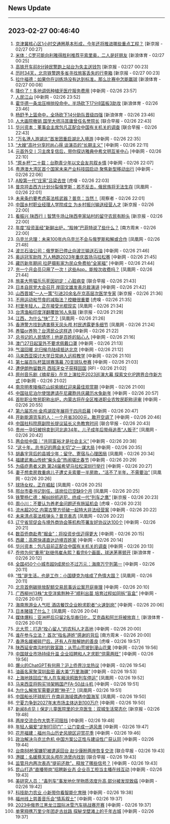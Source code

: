 ## News Update
---
2023-02-27 00:46:40
---
1. <a target="_blank" href="https://www.bjnews.com.cn/detail-167742698514095.html">京津冀核心区1小时交通圈基本形成，今年还将推进哪些重点工程？</a> [新京报 - 02/27 00:27]
2. <a target="_blank" href="https://k.sina.cn/article_2018499075_784fda0302001lucn.html?from=sports&subch=osport">米体：C罗可能向利雅得胜利推荐平索里奥，二人是好朋友</a> [新浪体育 - 02/27 00:25]
3. <a target="_blank" href="https://www.bjnews.com.cn/detail-1677428603168457.html">高铁开车前8分钟民警跑上站台为失主送钱包</a> [新京报 - 02/27 00:23]
4. <a target="_blank" href="https://www.bjnews.com.cn/detail-1677428601168456.html">历时34天，北京铁警跨多省寻找旅客丢失的行李箱</a> [新京报 - 02/27 00:23]
5. <a target="_blank" href="https://k.sina.cn/article_2018499075_784fda0302001luce.html?from=sports&subch=osport">拉什福德：如果你在训练场没有达到标准，那么比赛中怎能赢球</a> [新浪体育 - 02/27 00:08]
6. <a target="_blank" href="http://www.chinanews.com//cj/2023/02-26/9961244.shtml">降价了！多地调低种植牙医疗服务费用</a> [中新网 - 02/26 23:57]
7. <a target="_blank" href="http://www.chinanews.com//gn/2023/02-26/9961243.shtml">人民江山</a> [中新网 - 02/26 23:52]
8. <a target="_blank" href="https://k.sina.cn/article_7308391053_m1b39d328d00101kp79.html?from=sports&subch=cba">霍华德一条龙压哨抛投命中，半场砍下17分8篮板3助攻</a> [新浪体育 - 02/26 23:46]
9. <a target="_blank" href="https://k.sina.cn/article_7308391053_m1b39d328d00101kp78.html?from=sports&subch=cba">杨舒予上篮命中，全场砍下14分助队晋级四强</a> [新浪体育 - 02/26 23:46]
10. <a target="_blank" href="https://www.zaobao.com/realtime/china/story20230226-1367026">人大画院撤销 国学大师冯其庸曾任名誉院长</a> [联合早报 - 02/26 22:43]
11. <a target="_blank" href="https://www.zaobao.com/realtime/china/story20230226-1367199">华兴资本：董事会主席包凡正配合中国有关机关的调查</a> [联合早报 - 02/26 22:43]
12. <a target="_blank" href="http://www.chinanews.com//sh/2023/02-26/9961240.shtml">“万名港人游湖北”首发团重启湖北入境游</a> [中新网 - 02/26 22:35]
13. <a target="_blank" href="http://www.chinanews.com//cul/2023/02-26/9961236.shtml">“大嫂”高叶分享时尚心得 谈演员的“长期主义”</a> [中新网 - 02/26 22:11]
14. <a target="_blank" href="http://www.chinanews.com//gn/2023/02-26/9961239.shtml">元首外交丨习主席复信后，带你探访雅典中希文明互鉴中心</a> [中新网 - 02/26 22:10]
15. <a target="_blank" href="http://www.chinanews.com//gn/2023/02-26/9961238.shtml">“原乡杯”二十载：台胞青少年以文会友共叙乡情</a> [中新网 - 02/26 22:07]
16. <a target="_blank" href="http://www.chinanews.com//dwq/2023/02-26/9961237.shtml">粤港澳大湾区首个国家未来产业科技园启动 聚焦新型移动出行</a> [中新网 - 02/26 22:06]
17. <a target="_blank" href="https://www.huxiu.com/article/805402.html">A股第一代“庄家”吕梁去世</a> [虎嗅 - 02/26 22:03]
18. <a target="_blank" href="https://news.ifeng.com/c/8Nj8MHk2CI7">普京抨击西方计划分裂俄罗斯：若不反击，俄民族将无法生存</a> [凤凰网 - 02/26 22:01]
19. <a target="_blank" href="https://www.guancha.cn/internation/2023_02_26_681589.shtml">未来条约要考虑英法核武器？普京：当然！</a> [观察者 - 02/26 22:01]
20. <a target="_blank" href="https://www.bjnews.com.cn/detail-167739657914832.html">中国乡村职业经理人学院成立 为乡村振兴输送经营人才</a> [新京报 - 02/26 22:00]
21. <a target="_blank" href="https://www.bjnews.com.cn/detail-167740930614983.html">看振兴 陕西行丨智慧牛场让陕西李家站村的留守农民有盼头</a> [新京报 - 02/26 22:00]
22. <a target="_blank" href="http://www.infzm.com/contents/244320">年度“投资圣经”新鲜出炉，“股神”巴菲特说了些什么？</a> [南方周末 - 02/26 22:00]
23. <a target="_blank" href="https://news.ifeng.com/c/8Nj8MHk2CCb">乌克兰总理：未来100年内乌克兰不会与俄罗斯和解或合作</a> [凤凰网 - 02/26 21:48]
24. <a target="_blank" href="http://www.chinanews.com//gj/2023/02-26/9961233.shtml">波兰石油公司：俄罗斯已停止向波兰输送石油</a> [中新网 - 02/26 21:46]
25. <a target="_blank" href="http://www.chinanews.com//ty/shipin/cns/2023/02-26/news952331.shtml">奥运冠军助阵 万人畅跑2023年重庆首场马拉松赛</a> [中新网 - 02/26 21:45]
26. <a target="_blank" href="http://www.chinanews.com//sh/shipin/cns-d/2023/02-26/news952330.shtml">藏历新年期间 拉萨摄影家为民众免费拍“全家福”</a> [中新网 - 02/26 21:44]
27. <a target="_blank" href="https://news.ifeng.com/c/8Nj7VGOeohH">充一个月会员只用了一次！这些App，能按次收费吗？</a> [凤凰网 - 02/26 21:44]
28. <a target="_blank" href="https://www.zaobao.com/realtime/china/story20230226-1367035">旅美大熊猫乐乐死因初定：心脏病变</a> [联合早报 - 02/26 21:43]
29. <a target="_blank" href="http://www.chinanews.com//gj/2023/02-26/9961230.shtml">日本自民党大会召开 岸田文雄发表总裁演讲</a> [中新网 - 02/26 21:42]
30. <a target="_blank" href="https://www.bjnews.com.cn/detail-167741564414036.html">山西晋城“一人一策”引进20余名在京高层次医学专家</a> [新京报 - 02/26 21:36]
31. <a target="_blank" href="https://www.huxiu.com/article/804322.html">不用运动和节食的减脂法？控糖很重要</a> [虎嗅 - 02/26 21:35]
32. <a target="_blank" href="https://news.ifeng.com/c/8Nj7VGOeocs">村里年轻人，正在接受光棍现实</a> [凤凰网 - 02/26 21:34]
33. <a target="_blank" href="https://www.bjnews.com.cn/detail-167741813014056.html">台湾渔船印度洋翻覆致16人失联</a> [新京报 - 02/26 21:29]
34. <a target="_blank" href="https://news.ifeng.com/c/8Nj7VGOeoY6">江西，为什么“快”了？</a> [凤凰网 - 02/26 21:26]
35. <a target="_blank" href="https://news.ifeng.com/c/8Nj7MHgj9xX">香港警方找到遇害蔡天凤头颅 村民透露更多细节</a> [凤凰网 - 02/26 21:24]
36. <a target="_blank" href="http://www.chinanews.com//gn/2023/02-26/9961229.shtml">养猫or养狗？台湾民众这样选</a> [中新网 - 02/26 21:22]
37. <a target="_blank" href="http://www.chinanews.com//gn/shipin/2023/02-26/news952329.shtml">总书记的人民情怀丨他是百姓的贴心人</a> [中新网 - 02/26 21:16]
38. <a target="_blank" href="http://www.chinanews.com//dwq/2023/02-26/9961226.shtml">澳门27日起室外不要求佩戴口罩</a> [中新网 - 02/26 21:13]
39. <a target="_blank" href="http://www.chinanews.com//sh/shipin/cns-d/2023/02-26/news952328.shtml">气温回暖 北归候鸟陆续抵达北京</a> [中新网 - 02/26 21:12]
40. <a target="_blank" href="http://www.chinanews.com//gj/2023/02-26/9961225.shtml">马来西亚探讨大学日常纳入远程教学</a> [中新网 - 02/26 21:10]
41. <a target="_blank" href="http://www.chinanews.com//ty/2023/02-26/9961224.shtml">第七届百队杯篮球赛落幕 70支球队参赛</a> [中新网 - 02/26 21:03]
42. <a target="_blank" href="https://www.rfi.fr/cn/%E5%9B%BD%E9%99%85%E6%8A%A5%E9%81%93/20230226-%E8%B6%85%E8%BD%BD%E7%A7%BB%E6%B0%91%E8%88%B9%E4%B9%89%E5%A4%A7%E5%88%A9%E6%B5%B7%E5%9F%9F%E6%B2%89%E6%B2%A1-43%E6%AD%BB80%E4%BA%BA%E7%94%9F%E8%BF%98">遭伊朗拘留数月 西班牙女子获释回国</a> [RFI - 02/26 21:02]
43. <a target="_blank" href="http://www.chinanews.com//cul/2023/02-26/9961220.shtml">原创音乐剧《摘星辰》在京上演拉开2023巡演大幕 探索文化IP跨界合作新方式</a> [中新网 - 02/26 21:02]
44. <a target="_blank" href="http://www.chinanews.com//tp/hd2011/2023/02-26/1060289.shtml">南京明孝陵梅花山姹紫嫣红迎来最佳观赏期</a> [中新网 - 02/26 21:00]
45. <a target="_blank" href="http://www.chinanews.com//gn/2023/02-26/9961222.shtml">中国驻尼泊尔使馆邀请在尼藏胞共庆藏历水兔新年</a> [中新网 - 02/26 20:57]
46. <a target="_blank" href="http://www.chinanews.com//cj/2023/02-26/9961219.shtml">首批职业牧民职称出炉，内蒙古将在全区推进职业农牧民职称评审</a> [中新网 - 02/26 20:55]
47. <a target="_blank" href="http://www.chinanews.com//cul/2023/02-26/9961213.shtml">第六届苏州·金鸡湖双年展将于四月启幕</a> [中新网 - 02/26 20:47]
48. <a target="_blank" href="http://www.chinanews.com//cj/2023/02-26/9961216.shtml">开新能源货车的人：一个月省3000元，敢开空调了</a> [中新网 - 02/26 20:46]
49. <a target="_blank" href="https://www.zaobao.com/realtime/china/story20230226-1367170">中国社科院原副院长提议延长义务教育时间</a> [联合早报 - 02/26 20:43]
50. <a target="_blank" href="https://news.ifeng.com/c/8Nj3eaBH9wd">贵州一孕妇被拐卖到河北逾34年，儿子成年后带母追责“人贩子”</a> [凤凰网 - 02/26 20:42]
51. <a target="_blank" href="http://www.chinanews.com//gn/2023/02-26/9961209.shtml">两会绘中国｜“共同富裕才是社会主义”</a> [中新网 - 02/26 20:38]
52. <a target="_blank" href="http://www.chinanews.com//gn/2023/02-26/9961210.shtml">“这十年，总书记的两会关切”之一·谋大局</a> [中新网 - 02/26 20:35]
53. <a target="_blank" href="https://news.ifeng.com/c/8Nj3bgiFO0S">胡鑫宇背后的县城少年：留守、寄宿与心理困局</a> [凤凰网 - 02/26 20:34]
54. <a target="_blank" href="http://www.chinanews.com//tp/2023/02-26/9961180.shtml">福建武夷山传统“柴头会”热闹堪比春节</a> [中新网 - 02/26 20:29]
55. <a target="_blank" href="http://www.chinanews.com//ty/2023/02-26/9961202.shtml">为癌症患者义跑 第24届希望马拉松深圳行举行</a> [中新网 - 02/26 20:27]
56. <a target="_blank" href="https://news.ifeng.com/c/8NivUafxvmm">妻子想卖房救重病儿子遭丈夫索要一半房款，“活不了半年，不需要治”</a> [凤凰网 - 02/26 20:26]
57. <a target="_blank" href="https://news.ifeng.com/c/8Nj2r7urkUt">球场女权，正在崛起</a> [凤凰网 - 02/26 20:25]
58. <a target="_blank" href="https://news.ifeng.com/c/8Nj2mkmovPA">邢台市委书记到任，该岗位已空缺9个月</a> [凤凰网 - 02/26 20:25]
59. <a target="_blank" href="https://www.bjnews.com.cn/detail-1677414214168452.html">铁警杨仁德：解纠纷抓逃犯，终成一代“列车之鹰”</a> [新京报 - 02/26 20:23]
60. <a target="_blank" href="https://www.huxiu.com/article/804857.html">周小川：不要认为养老金问题还有拖延机会</a> [虎嗅 - 02/26 20:23]
61. <a target="_blank" href="http://www.chinanews.com//cj/2023/02-26/9961207.shtml">流水超20亿 内蒙古警方侦破一起特大非法经营案</a> [中新网 - 02/26 20:22]
62. <a target="_blank" href="https://news.ifeng.com/c/8Nj20ZdO1pC">未来清点英法核弹头？普京表态</a> [凤凰网 - 02/26 20:22]
63. <a target="_blank" href="http://www.chinanews.com//cj/2023/02-26/9961206.shtml">辽宁省贸促会与境外商协会等机构签署友好协议达100个</a> [中新网 - 02/26 20:21]
64. <a target="_blank" href="http://www.chinanews.com//hr/shipin/cns/2023/02-26/news952327.shtml">数百侨商赴粤“掘金”：将投资步伐迈得更大</a> [中新网 - 02/26 20:15]
65. <a target="_blank" href="http://www.chinanews.com//sh/2023/02-26/9961204.shtml">西藏：高原快递直达边境百姓家</a> [中新网 - 02/26 20:14]
66. <a target="_blank" href="http://www.chinanews.com//cj/2023/02-26/9961198.shtml">华兴资本：包凡目前正配合中国有关机关的调查</a> [中新网 - 02/26 20:13]
67. <a target="_blank" href="https://k.sina.cn/article_1378361270_52281fb6001012ake.html?from=sports&subch=cba">乔帅为何“重用”赵继伟崔永熙？看完6个画面，球迷茅塞顿开</a> [新浪体育 - 02/26 20:12]
68. <a target="_blank" href="http://www.chinanews.com//cj/2023/02-26/9961203.shtml">全国450个小城市超9成房价不过万元：海南万宁列第一</a> [中新网 - 02/26 20:11]
69. <a target="_blank" href="https://news.ifeng.com/c/8Nj1vbj9Sjr">“性”是生活，也是工作：小国捷克为啥成了色情大国？</a> [凤凰网 - 02/26 20:11]
70. <a target="_blank" href="http://www.chinanews.com//sh/shipin/cns-d/2023/02-26/news952326.shtml">北京首例碳排放配额交易民事诉讼案开庭审理</a> [中新网 - 02/26 20:10]
71. <a target="_blank" href="http://www.chinanews.com//sh/shipin/cns/2023/02-26/news952324.shtml">广西柳州13株“太空洋紫荆种子”顺利出苗 培育过程如同拆“盲盒”</a> [中新网 - 02/26 20:07]
72. <a target="_blank" href="http://www.chinanews.com//cj/2023/02-26/9961195.shtml">海南旅游业人气旺 酒店餐饮企业盼求职者“火速到岗”</a> [中新网 - 02/26 20:06]
73. <a target="_blank" href="https://news.ifeng.com/c/8Nj1vbj9Sfj">日本赌错了什么？</a> [凤凰网 - 02/26 20:04]
74. <a target="_blank" href="https://k.sina.cn/article_2779763760_a5afd430020019mqn.html?from=sports&subch=osport">媒体爆料：亚洲杯后只留2名华裔归化，艾克森和阿兰将被放弃！</a> [新浪体育 - 02/26 20:01]
75. <a target="_blank" href="http://www.chinanews.com//gn/2023/02-26/9961194.shtml">北大荒：打造“拴心留人”的农科人才高地</a> [中新网 - 02/26 20:00]
76. <a target="_blank" href="http://www.infzm.com/contents/244304">谁在参与立法？ 首次“指名道姓”感谢的背后</a> [南方周末 - 02/26 20:00]
77. <a target="_blank" href="https://www.huxiu.com/article/805415.html">香港名媛被碎尸后，还有人在肢解她的善良</a> [虎嗅 - 02/26 19:57]
78. <a target="_blank" href="http://www.chinanews.com//cj/2023/02-26/9961189.shtml">陕西延安南沟村的致富路：从荒山荒坡到漫山花果</a> [中新网 - 02/26 19:56]
79. <a target="_blank" href="http://www.chinanews.com//sh/2023/02-26/9961191.shtml">中国就业市场持续升温 企业招聘和人才求职“供需两旺”</a> [中新网 - 02/26 19:56]
80. <a target="_blank" href="http://www.chinanews.com//cj/2023/02-26/9961188.shtml">爆火的ChatGPT有何用？沪上侨界沙龙热议</a> [中新网 - 02/26 19:54]
81. <a target="_blank" href="http://www.chinanews.com//cul/2023/02-26/9961187.shtml">油画名家聚深圳盐田 画大美“万里海疆”</a> [中新网 - 02/26 19:53]
82. <a target="_blank" href="https://news.ifeng.com/c/8NizvVSTLbk">上海地铁回应“有人在车厢涂鸦致列车停运”</a> [凤凰网 - 02/26 19:52]
83. <a target="_blank" href="http://www.chinanews.com//gj/2023/02-26/9961170.shtml">马来西亚将购买18架韩国产FA-50战斗机</a> [中新网 - 02/26 19:51]
84. <a target="_blank" href="https://news.ifeng.com/c/8Nj18rPjD0g">为什么解放军需要这颗“种子”？</a> [凤凰网 - 02/26 19:51]
85. <a target="_blank" href="https://news.ifeng.com/c/8NjAefbnQsc">中国船长环球航行 在南非海域偶遇中国海军</a> [凤凰网 - 02/26 19:50]
86. <a target="_blank" href="http://www.chinanews.com//cj/2023/02-26/9961176.shtml">宁夏力争到2027年末市场主体达到100万户</a> [中新网 - 02/26 19:50]
87. <a target="_blank" href="https://www.bjnews.com.cn/detail-167741082514996.html">新闻8点见丨保定儿童医院里的北京医生：双城生活常态化</a> [新京报 - 02/26 19:48]
88. <a target="_blank" href="http://www.chinanews.com//gn/2023/02-26/9961190.shtml">两岸交流合作大势不可阻挡</a> [中新网 - 02/26 19:48]
89. <a target="_blank" href="http://www.chinanews.com//cj/2023/02-26/9961179.shtml">年轻人偏爱“定制打印门”：让门变成一道风景</a> [中新网 - 02/26 19:47]
90. <a target="_blank" href="http://www.chinanews.com//tp/2023/02-26/9961164.shtml">花开福建：福州乌山历史风貌区迎赏花季</a> [中新网 - 02/26 19:46]
91. <a target="_blank" href="http://www.chinanews.com//gn/2023/02-26/9961186.shtml">政治解决乌克兰危机 中国方案公正性与建设性广获认同</a> [中新网 - 02/26 19:44]
92. <a target="_blank" href="https://www.zaobao.com/realtime/china/story20230226-1367174">台南88枪案嫌犯被遣返回台 赵少康盼两岸恢复交流</a> [联合早报 - 02/26 19:43]
93. <a target="_blank" href="https://www.zaobao.com/realtime/china/story20230226-1367193">港媒：名媛蔡天凤头颅在汤煲内找到</a> [联合早报 - 02/26 19:43]
94. <a target="_blank" href="http://www.chinanews.com//cj/2023/02-26/9961184.shtml">监管月内两次表态“提前还款”，释放了哪些信号？</a> [中新网 - 02/26 19:43]
95. <a target="_blank" href="http://www.chinanews.com//cj/shipin/cns/2023/02-26/news952323.shtml">昆山打造“直播带岗”招聘新业态 企业员工担当主播在线互动</a> [中新网 - 02/26 19:43]
96. <a target="_blank" href="http://www.chinanews.com//gj/2023/02-26/9961182.shtml">美研究人员：“毒列车”事发地化学物质浓度升高 部分被发现致癌</a> [中新网 - 02/26 19:42]
97. <a target="_blank" href="http://www.chinanews.com//cj/shipin/cns-d/2023/02-26/news952322.shtml">科技助力农业 小新带你看智能化育秧</a> [中新网 - 02/26 19:38]
98. <a target="_blank" href="http://www.chinanews.com//cul/2023/02-26/9961155.shtml">福州线上慈善音乐会“情系叙土”</a> [中新网 - 02/26 19:37]
99. <a target="_blank" href="http://www.chinanews.com//ty/2023/02-26/9961150.shtml">2023中俄界江黑龙江国际冰雪汽车挑战赛开赛</a> [中新网 - 02/26 19:37]
100. <a target="_blank" href="http://www.chinanews.com//cul/2023/02-26/9961147.shtml">单霁翔携万里少年团走古丝路 探秘戈壁滩上的千年古城</a> [中新网 - 02/26 19:37]
